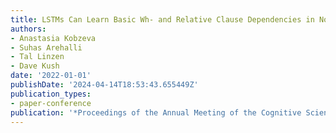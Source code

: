```yaml
---
title: LSTMs Can Learn Basic Wh- and Relative Clause Dependencies in Norwegian
authors:
- Anastasia Kobzeva
- Suhas Arehalli
- Tal Linzen
- Dave Kush
date: '2022-01-01'
publishDate: '2024-04-14T18:53:43.655449Z'
publication_types:
- paper-conference
publication: '*Proceedings of the Annual Meeting of the Cognitive Science Society*'
---
```

